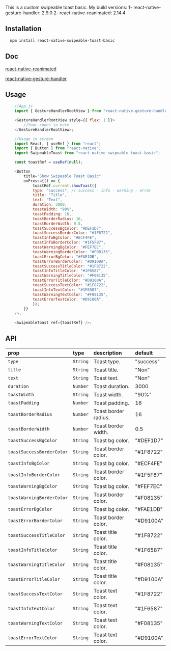 This is a custom swipeable toast basic.
My build versions:
1- react-native-gesture-handler: 2.9.0
2- react-native-reanimated: 2.14.4

## Installation

```bash
  npm install react-native-swipeable-toast-basic
```

## Doc

[react-native-reanimated](https://docs.swmansion.com/react-native-reanimated/)

[react-native-gesture-handler](https://docs.swmansion.com/react-native-gesture-handler/docs/)

## Usage

```js
    //App.js
    import { GestureHandlerRootView } from "react-native-gesture-handler";

    <GestureHandlerRootView style={{ flex: 1 }}>
        //Your codes in here
    </GestureHandlerRootView>;

    //Usage in screen
    import React, { useRef } from "react";
    import { Button } from "react-native";
    import SwipeableToast from "react-native-swipeable-toast-basic";

    const toastRef = useRef(null);

    <Button
        title="Show Swipeable Toast Basic"
        onPress={() => {
            toastRef.current.showToast({
            type: "success", // success - info - warning - error
            title: "Title",
            text: "Text",
            duration: 3000,
            toastWidth: "90%",
            toastPadding: 16,
            toastBorderRadius: 16,
            toastBorderWidth: 0.5,
            toastSuccessBgColor: "#DEF1D7",
            toastSuccessBorderColor: "#1F8722",
            toastInfoBgColor: "#ECF4FE",
            toastInfoBorderColor: "#1F5F87",
            toastWarningBgColor: "#FEF7EC",
            toastWarningBorderColor: "#F08135",
            toastErrorBgColor: "#FAE1DB",
            toastErrorBorderColor: "#D9100A",
            toastSuccessTitleColor: "#1F8722",
            toastInfoTitleColor: "#1F6587",
            toastWarningTitleColor: "#F08135",
            toastErrorTitleColor: "#D9100A",
            toastSuccessTextColor: "#1F8722",
            toastInfoTextColor: "#1F6587",
            toastWarningTextColor: "#F08135",
            toastErrorTextColor: "#D9100A",
            });
        }}
    />;

    <SwipeableToast ref={toastRef} />;
```

## API

| prop                      | type     | description          | default   |
| :------------------------ | :------- | :------------------- | :-------- |
| `type`                    | `String` | Toast type.          | "success" |
| `title`                   | `String` | Toast title.         | "Non"     |
| `text`                    | `String` | Toast text.          | "Non"     |
| `duration`                | `Number` | Toast duration.      | 3000      |
| `toastWidth`              | `String` | Toast width.         | "90%"     |
| `toastPadding`            | `Number` | Toast padding.       | 16        |
| `toastBorderRadius`       | `Number` | Toast border radius. | 16        |
| `toastBorderWidth`        | `Number` | Toast border width.  | 0.5       |
| `toastSuccessBgColor`     | `String` | Toast bg color.      | "#DEF1D7" |
| `toastSuccessBorderColor` | `String` | Toast border color.  | "#1F8722" |
| `toastInfoBgColor`        | `String` | Toast bg color.      | "#ECF4FE" |
| `toastInfoBorderColor`    | `String` | Toast border color.  | "#1F5F87" |
| `toastWarningBgColor`     | `String` | Toast bg color.      | "#FEF7EC" |
| `toastWarningBorderColor` | `String` | Toast border color.  | "#F08135" |
| `toastErrorBgColor`       | `String` | Toast bg color.      | "#FAE1DB" |
| `toastErrorBorderColor`   | `String` | Toast border color.  | "#D9100A" |
| `toastSuccessTitleColor`  | `String` | Toast title color.   | "#1F8722" |
| `toastInfoTitleColor`     | `String` | Toast title color.   | "#1F6587" |
| `toastWarningTitleColor`  | `String` | Toast title color.   | "#F08135" |
| `toastErrorTitleColor`    | `String` | Toast title color.   | "#D9100A" |
| `toastSuccessTextColor`   | `String` | Toast text color.    | "#1F8722" |
| `toastInfoTextColor`      | `String` | Toast text color.    | "#1F6587" |
| `toastWarningTextColor`   | `String` | Toast text color.    | "#F08135" |
| `toastErrorTextColor`     | `String` | Toast text color.    | "#D9100A" |
